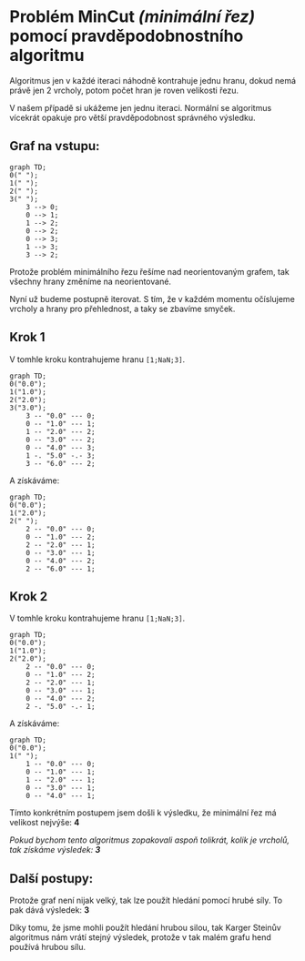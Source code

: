 # Problém **MinCut** *(minimální řez)* pomocí pravděpodobnostního algoritmu

Algoritmus jen v každé iteraci náhodně kontrahuje jednu hranu, dokud nemá právě jen 2 vrcholy, potom počet hran je roven velikosti řezu.

V našem případě si ukážeme jen jednu iteraci. Normální se algoritmus vícekrát opakuje pro větší pravděpodobnost správného výsledku.

## Graf na vstupu:

```mermaid
graph TD;
0(" ");
1(" ");
2(" ");
3(" ");
	3 --> 0;
	0 --> 1;
	1 --> 2;
	0 --> 2;
	0 --> 3;
	1 --> 3;
	3 --> 2;
```

Protože problém minimálního řezu řešíme nad neorientovaným grafem, tak všechny hrany změníme na neorientované.

Nyní už budeme postupně iterovat. S tím, že v každém momentu očíslujeme vrcholy a hrany pro přehlednost, a taky se zbavíme smyček.

## Krok 1

V tomhle kroku kontrahujeme hranu `[1;NaN;3]`.

```mermaid
graph TD;
0("0.0");
1("1.0");
2("2.0");
3("3.0");
	3 -- "0.0" --- 0;
	0 -- "1.0" --- 1;
	1 -- "2.0" --- 2;
	0 -- "3.0" --- 2;
	0 -- "4.0" --- 3;
	1 -. "5.0" -.- 3;
	3 -- "6.0" --- 2;
```

A získáváme:

```mermaid
graph TD;
0("0.0");
1("2.0");
2(" ");
	2 -- "0.0" --- 0;
	0 -- "1.0" --- 2;
	2 -- "2.0" --- 1;
	0 -- "3.0" --- 1;
	0 -- "4.0" --- 2;
	2 -- "6.0" --- 1;
```

## Krok 2

V tomhle kroku kontrahujeme hranu `[1;NaN;3]`.

```mermaid
graph TD;
0("0.0");
1("1.0");
2("2.0");
	2 -- "0.0" --- 0;
	0 -- "1.0" --- 2;
	2 -- "2.0" --- 1;
	0 -- "3.0" --- 1;
	0 -- "4.0" --- 2;
	2 -. "5.0" -.- 1;
```

A získáváme:

```mermaid
graph TD;
0("0.0");
1(" ");
	1 -- "0.0" --- 0;
	0 -- "1.0" --- 1;
	1 -- "2.0" --- 1;
	0 -- "3.0" --- 1;
	0 -- "4.0" --- 1;
```

Tímto konkrétním postupem jsem došli k výsledku, že minimální řez má velikost nejvýše: **4**

*Pokud bychom tento algoritmus zopakovali aspoň tolikrát, kolik je vrcholů, tak získáme výsledek: **3***

## Další postupy:

Protože graf není nijak velký, tak lze použít hledání pomocí hrubé síly. To pak dává výsledek: **3**

Díky tomu, že jsme mohli použít hledání hrubou silou, tak Karger Steinův algoritmus nám vrátí stejný výsledek, protože v tak malém grafu hend používá hrubou sílu.
